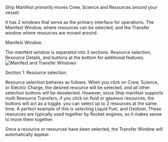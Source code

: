 Ship Manifest primarily moves Crew, Science and Resources around your vessel.

It has 2 windows that serve as the primary interface for operations.  The Manifest Window, where resources can be selected, and the Transfer window where resources are moved around.

Manifest Window.

The manifest window is separated into 3 sections.  Resource selection, Resource Details, and buttons at the bottom for additional features.
![Manifest and Transfer Windows](http://imgur.com/nbudphN)

Section 1:  Resource selection.

Resource selection behaves as follows.  When you click on Crew, Science, or Electric Charge, the desired resource will be selected, and all other selection buttons will be deselected.  However, since Ship manifest supports multi Resource Transfers, if you click on fluid or gaseous resources, the buttons will act as a toggle.  you can select up to 2 resources at the same time.  A perfect example of this is selecting Liquid Fuel, and Oxidizer.  These resources are typically used together by Rocket engines, so it makes sense to move them together.

Once a resource or resources have been selected, the Transfer Window will automatically appear.  



